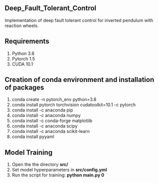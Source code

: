 ## Deep_Fault_Tolerant_Control

Implementation of deep fault tolerant control for inverted pendulum with reaction wheels. 


## Requirements
1. Python 3.8
2. Pytorch 1.5
3. CUDA 10.1

## Creation of conda environment and installation of packages

1. conda create -n pytorch_env python=3.8
2. conda install pytorch torchvision cudatoolkit=10.1 -c pytorch
3. conda install -c anaconda pip
4. conda install -c anaconda numpy
5. conda install -c conda-forge matplotlib
6. conda install -c anaconda scipy
7. conda install -c anaconda scikit-learn
8. conda install pyyaml


## Model Training

1. Open the the directory **src/**
2. Set model hyperparameters in **src/config.yml**
3. Run the script for training:  **python main.py 0**
